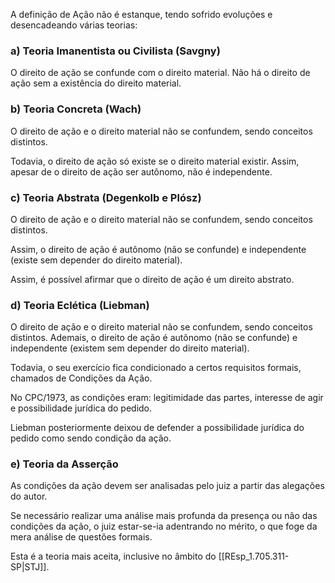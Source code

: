 A definição de Ação não é estanque, tendo sofrido evoluções e desencadeando várias teorias:

### a) Teoria Imanentista ou Civilista (Savgny)
O direito de ação se confunde com o direito material. Não há o direito de ação sem a existência do direito material.

### b) Teoria Concreta (Wach)
O direito de ação e o direito material não se confundem, sendo conceitos distintos.  	

Todavia, o direito de ação só existe se o direito material existir. Assim, apesar de o direito de ação ser autônomo, não é independente.

### c) Teoria Abstrata (Degenkolb e Plósz)
O direito de ação e o direito material não se confundem, sendo conceitos distintos. 

Assim, o direito de ação é autônomo (não se confunde) e independente (existe sem depender do direito material).

Assim, é possível afirmar que o direito de ação é um direito abstrato.

### d) Teoria Eclética (Liebman)
O direito de ação e o direito material não se confundem, sendo conceitos distintos. Ademais, o direito de ação é autônomo (não se confunde) e independente (existem sem depender do direito material).

Todavia, o seu exercício fica condicionado a certos requisitos formais, chamados de Condições da Ação.

No CPC/1973, as condições eram: legitimidade das partes, interesse de agir e possibilidade jurídica do pedido.

Liebman posteriormente deixou de defender a possibilidade jurídica do pedido como sendo condição da ação.

### e) Teoria da Asserção
As condições da ação devem ser analisadas pelo juiz a partir das alegações do autor.

Se necessário realizar uma análise mais profunda da presença ou não das condições da ação, o juiz estar-se-ia adentrando no mérito, o que foge da mera análise de questões formais.

Esta é a teoria mais aceita, inclusive no âmbito do [[REsp_1.705.311-SP|STJ]].
